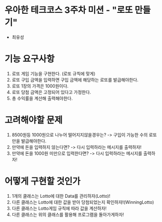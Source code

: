 # 우아한 테크코스 3주차 미션 - "로또 만들기"
 - 최유성
 
# 기능 요구사항
 1. 로또 게임 기능을 구현한다. (로또 규칙에 맞게)
 2. 로또 구입 금액을 입력하면 구입 금액에 해당하는 로또를 발급해야한다.
 3. 로또 1장의 가격은 1000원이다.
 4. 로또 당첨 금액은 고정되어 있다고 가정한다.
 5. 총 수익률을 계산해 출력해야한다.
 
# 고려해야할 문제
 1. 8500원등 1000원으로 나누어 떨어지지않을경우는? ->  구입이 가능한 수의 로또만을 발급해야한다.
 2. 만약에 돈을 입력하지 않는다면? -> 다시 입력하라는 메시지를 출력하자!
 3. 만약에 돈을 1000원 미만으로 입력한다면? -> 다시 입력하라는 메시지를 출력하자!
 
# 어떻게 구현할 것인가
 1. 1개의 클래스는 Lotto에 대한 Data를 관리하자(Lotto)!
 2. 다른 클래스는 Lotto에 대한 값을 받아 당첨되었는지 확인하자!(WinningLotto)
 3. 다른 클래스는 Lotto게임 규칙에 따라 값을 계산하자!
 4. 다른 클래스는 위의 클래스를 활용해 프로그램을 돌아가게하자!
 
